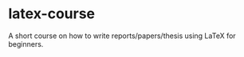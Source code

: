 latex-course
============

A short course on how to write reports/papers/thesis using LaTeX for beginners. 
